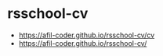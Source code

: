 # rsschool-cv
- https://afil-coder.github.io/rsschool-cv/cv
- https://afil-coder.github.io/rsschool-cv/
